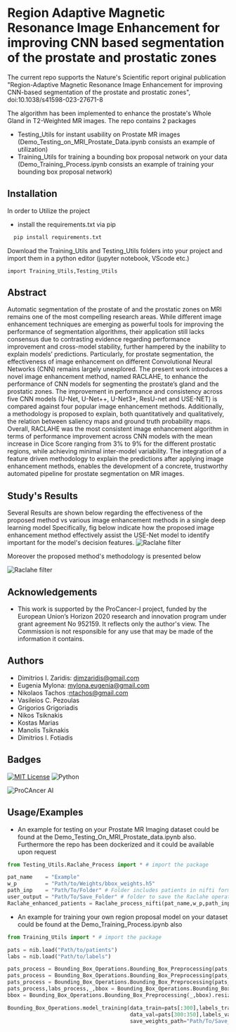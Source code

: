 
# Region Adaptive Magnetic Resonance Image Enhancement for improving CNN based segmentation of the prostate and prostatic zones

The current repo supports the Nature's Scientific report original publication \
"Region-Adaptive Magnetic Resonance Image Enhancement for improving CNN-based segmentation of the prostate and prostatic zones", doi:10.1038/s41598-023-27671-8

The algorithm has been implemented to enhance the prostate's Whole Gland in T2-Weighted MR images.
The repo contains 2 packages
 - Testing_Utils for instant usability on Prostate MR images (Demo_Testing_on_MRI_Prostate_Data.ipynb consists an example of utilization)
 - Training_Utils for training a bounding box proposal network on your data (Demo_Training_Process.ipynb consists an example of training your bounding box proposal network)



## Installation

In order to Utilize the project
 - install the requirements.txt via pip 
```bash
  pip install requirements.txt
```
Download the Training_Utils and Testing_Utils folders
into your project and import them in a python editor (jupyter notebook, VScode etc.)
```code
import Training_Utils,Testing_Utils
```
    
## Abstract
Automatic segmentation of the prostate of and the prostatic zones on MRI remains one of the most compelling research areas. While different image enhancement techniques are emerging as powerful tools for improving the performance of segmentation algorithms, their application still lacks consensus due to contrasting evidence regarding performance improvement and cross-model stability, further hampered by the inability to explain models’ predictions. Particularly, for prostate segmentation, the effectiveness of image enhancement on different Convolutional Neural Networks (CNN) remains largely unexplored.  The present work introduces a novel image enhancement method, named RACLAHE, to enhance the performance of CNN models for segmenting the prostate’s gland and the prostatic zones. The improvement in performance and consistency across five CNN models (U-Net, U-Net++, U-Net3+, ResU-net and USE-NET) is compared against four popular image enhancement methods. Additionally, a methodology is proposed to explain, both quantitatively and qualitatively, the relation between saliency maps and ground truth probability maps. Overall, RACLAHE was the most consistent image enhancement algorithm in terms of performance improvement across CNN models with the mean increase in Dice Score ranging from 3% to 9% for the different prostatic regions, while achieving minimal inter-model variability. The integration of a feature driven methodology to explain the predictions after applying image enhancement methods, enables the development of a concrete, trustworthy automated pipeline for prostate segmentation on MR images.
## Study's Results
Several Results are shown below regarding the effectiveness of the proposed method vs various image enhancement methods in a single deep learning model
Specifically, fig below indicate how the proposed image enhancement method effectively assist the USE-Net model to identify important for the model's decision features.
![Raclahe filter](Materials/explainability.png)

Moreover the proposed method's methodology is presented below

![Raclahe filter](Materials/algorithm.png)

## Acknowledgements
 - This work is supported by the ProCancer-I project, funded by the European Union’s Horizon 2020 research and innovation program under grant agreement No 952159. It reflects only the author's view. The Commission is not responsible for any use that may be made of the information it contains.


## Authors

 - Dimitrios I. Zaridis: dimzaridis@gmail.com
 - Eugenia Mylona: mylona.eugenia@gmail.com
 - Nikolaos Tachos :ntachos@gmail.com
 - Vasileios C. Pezoulas
 - Grigorios Grigoriadis
 - Nikos Tsiknakis
 - Kostas Marias
 - Manolis Tsiknakis
 - Dimitrios I. Fotiadis



## Badges
[![MIT License](https://img.shields.io/badge/License-MIT-green.svg)](https://choosealicense.com/licenses/mit/)
![Python](https://img.shields.io/pypi/pyversions/p?color=g&logo=python&style=plastic)


![ProCAncer AI](Materials/Procancer_logo.png)


## Usage/Examples
 - An example for testing on your Prostate MR Imaging dataset could be found at the Demo_Testing_On_MRI_Prostate_data.ipynb also. Furthermore the repo has been dockerized and it could be available upon request
```python
from Testing_Utils.Raclahe_Process import * # import the package

pat_name    = "Example" 
w_p         = "Path/to/Weights/bbox_weights.h5"
path_inp    = "Path/To/Folder" # Folder includes patients in nifti format
user_output = "Path/To/Save_Folder" # folder to save the Raclahe operation outcome in nifti format
Raclahe_enhanced_patients = Raclahe_process_nifti(pat_name,w_p,path_inp,user_output)
```

 - An example for training your own region proposal model on your dataset could be found at the Demo_Training_Process.ipynb also
```python
from Training_Utils import * # import the package

pats = nib.load("Path/to/patients")
labs = nib.load("Path/to/labels")

pats_process = Bounding_Box_Operations.Bounding_Box_Preprocessing(pats,labs).resize(256,256,anno=False) # resize to 256x256
pats_process = Bounding_Box_Operations.Bounding_Box_Preprocessing(pats_process,labs).norm8bit() # Normalize to 8Bit
pats_process = Bounding_Box_Operations.Bounding_Box_Preprocessing(pats_process,labs).Standardization(min_max=True) # Standardize for the training process
pats_process,labs_process,_,bbox = Bounding_Box_Operations.Bounding_Box_Preprocessing(pats_process,labs).bounding_box_creation(size=30,path="",extract_bounding=False) # creation of the bounding box
bbox = Bounding_Box_Operations.Bounding_Box_Preprocessing(_,bbox).resize(256,256,anno=True) # resize the bounding box to 256x256

Bounding_Box_Operations.model_training(data_train=pats[:300],labels_train=bbox[:300],
                                       data_val=pats[300:350],labels_val=bbox[300:350],
                                       save_weights_path="Path/To/Save_the_Weights")
```

